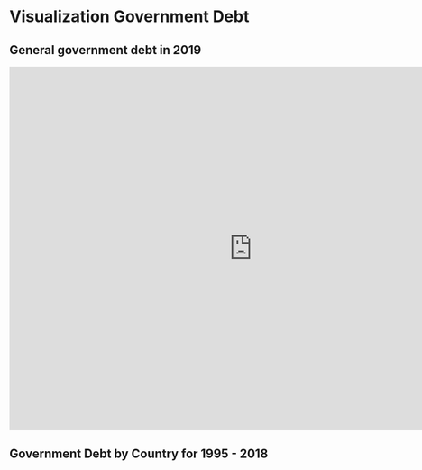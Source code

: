 # Visualization Government Debt

## General government debt in 2019

<iframe src="https://data.oecd.org/chart/6gO2" width="860" height="645" style="border: 0" mozallowfullscreen="true" webkitallowfullscreen="true" allowfullscreen="true"><a href="https://data.oecd.org/chart/6gO2" target="_blank">OECD Chart: General government debt, Total, % of GDP, Annual, 2019</a></iframe>

## Government Debt by Country for 1995 - 2018

<div class="flourish-embed flourish-chart" data-src="visualisation/5294568"><script src="https://public.flourish.studio/resources/embed.js"></script></div>
